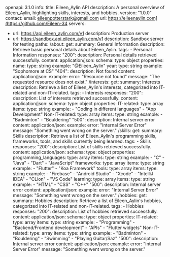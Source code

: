 openapi: 3.1.0
info:
  title: Eileen_Aylin API
  description: A personal overview of Eileen_Aylin, highlighting skills, interests, and hobbies.
  version: "1.0.0"
  contact:
    email: eileenpotterstark@gmail.com
    url: https://eileenaylin.com](https://github.com/Eileen-34
servers:
  - url: https://api.eileen_aylin.com/v1
    description: Production server
  - url: https://sandbox.api.eileen_aylin.com/v1
    description: Sandbox server for testing
paths:
  /about:
    get:
      summary: General Information
      description: Retrieve basic personal details about Eileen_Aylin.
      tags:
        - Personal Information
      responses:
        "200":
          description: Personal details retrieved successfully.
          content:
            application/json:
              schema:
                type: object
                properties:
                  name:
                    type: string
                    example: "@Eileen_Aylin"
                  year:
                    type: string
                    example: "Sophomore at CS"
        "404":
          description: Not found
          content:
            application/json:
              example:
                error: "Resource not found"
                message: "The requested resource does not exist."
  /interests:
    get:
      summary: Interests
      description: Retrieve a list of Eileen_Aylin's interests, categorized into IT-related and non-IT-related.
      tags:
        - Interests
      responses:
        "200":
          description: List of interests retrieved successfully.
          content:
            application/json:
              schema:
                type: object
                properties:
                  IT-related:
                    type: array
                    items:
                      type: string
                    example:
                      - "Coding in different languages"
                      - "App Development"
                  Non-IT-related:
                    type: array
                    items:
                      type: string
                    example:
                      - "Badminton"
                      - "Bouldering"
        "500":
          description: Internal server error
          content:
            application/json:
              example:
                error: "Internal Server Error"
                message: "Something went wrong on the server."
  /skills:
    get:
      summary: Skills
      description: Retrieve a list of Eileen_Aylin's programming skills, frameworks, tools, and skills currently being learned.
      tags:
        - Skills
      responses:
        "200":
          description: List of skills retrieved successfully.
          content:
            application/json:
              schema:
                type: object
                properties:
                  programming_languages:
                    type: array
                    items:
                      type: string
                    example:
                      - "C"
                      - "Java"
                      - "Dart"
                      - "JavaScript"
                  frameworks:
                    type: array
                    items:
                      type: string
                    example:
                      - "Flutter"
                      - "Koa Framework"
                  tools:
                    type: array
                    items:
                      type: string
                    example:
                      - "Firebase"
                      - "Android Studio"
                      - "Xcode"
                      - "IntelliJ IDEA"
                      - "CLion"
                      - "VS Code"
                  learning:
                    type: array
                    items:
                      type: string
                    example:
                      - "HTML"
                      - "CSS"
                      - "C++"
        "500":
          description: Internal server error
          content:
            application/json:
              example:
                error: "Internal Server Error"
                message: "Something went wrong on the server."
  /hobbies:
    get:
      summary: Hobbies
      description: Retrieve a list of Eileen_Aylin's hobbies, categorized into IT-related and non-IT-related.
      tags:
        - Hobbies
      responses:
        "200":
          description: List of hobbies retrieved successfully.
          content:
            application/json:
              schema:
                type: object
                properties:
                  IT-related:
                    type: array
                    items:
                      type: string
                    example:
                      - "Programming"
                      - "Backend/Frontend development"
                      - "APIs"
                      - "Flutter widgets"
                  Non-IT-related:
                    type: array
                    items:
                      type: string
                    example:
                      - "Badminton"
                      - "Bouldering"
                      - "Swimming"
                      - "Playing Guitar/Saz"
        "500":
          description: Internal server error
          content:
            application/json:
              example:
                error: "Internal Server Error"
                message: "Something went wrong on the server."
